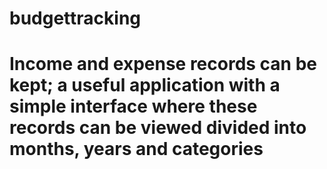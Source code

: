 # budgettracking

# Income and expense records can be kept; a useful application with a simple interface where these records can be viewed divided into months, years and categories
